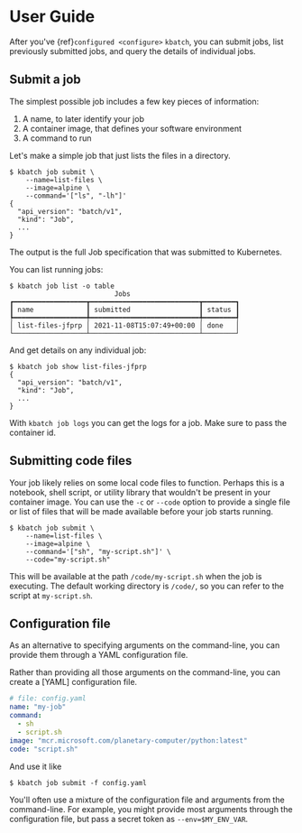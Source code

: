 # User Guide

After you've {ref}`configured <configure>` `kbatch`, you can submit jobs, list previously submitted jobs, and query the details of individual jobs.

## Submit a job

The simplest possible job includes a few key pieces of information:

1. A name, to later identify your job
2. A container image, that defines your software environment
3. A command to run

Let's make a simple job that just lists the files in a directory.

```{code-block} console
$ kbatch job submit \
    --name=list-files \
    --image=alpine \
    --command='["ls", "-lh"]'
{
  "api_version": "batch/v1",
  "kind": "Job",
  ...
}
```

The output is the full Job specification that was submitted to Kubernetes.

You can list running jobs:

```{code-block} console
$ kbatch job list -o table
                          Jobs
┏━━━━━━━━━━━━━━━━━━┳━━━━━━━━━━━━━━━━━━━━━━━━━━━┳━━━━━━━━┓
┃ name             ┃ submitted                 ┃ status ┃
┡━━━━━━━━━━━━━━━━━━╇━━━━━━━━━━━━━━━━━━━━━━━━━━━╇━━━━━━━━┩
│ list-files-jfprp │ 2021-11-08T15:07:49+00:00 │ done   │
└──────────────────┴───────────────────────────┴────────┘
```

And get details on any individual job:

```{code-block} console
$ kbatch job show list-files-jfprp
{
  "api_version": "batch/v1",
  "kind": "Job",
  ...
}
```

With `kbatch job logs` you can get the logs for a job. Make sure to pass the container id.

## Submitting code files

Your job likely relies on some local code files to function. Perhaps this is a notebook, shell script, or utility library that wouldn't be present in your container image. You can use the `-c` or `--code` option to provide a single file or list of files that will be made available before your job starts running.


```{code-block} console
$ kbatch job submit \
    --name=list-files \
    --image=alpine \
    --command='["sh", "my-script.sh"]' \
    --code="my-script.sh"
```

This will be available at the path `/code/my-script.sh` when the job is executing. The default working
directory is `/code/`, so you can refer to the script at `my-script.sh`.

## Configuration file

As an alternative to specifying arguments on the command-line, you can provide them through a YAML configuration file.

Rather than providing all those arguments on the command-line, you can create a [YAML] configuration file.

```yaml
# file: config.yaml
name: "my-job"
command:
  - sh
  - script.sh
image: "mcr.microsoft.com/planetary-computer/python:latest"
code: "script.sh"
```

And use it like

```{code-block} console
$ kbatch job submit -f config.yaml
```

You'll often use a mixture of the configuration file and arguments from the command-line. For example,
you might provide most arguments through the configuration file, but pass a secret token as `--env=$MY_ENV_VAR`.
